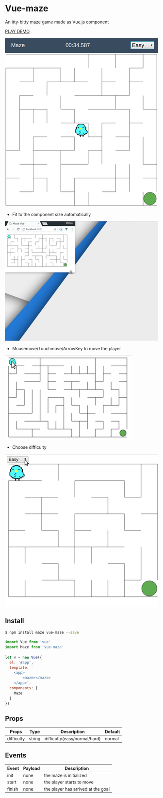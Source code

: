 Vue-maze
===

An itty-bitty maze game made as Vue.js component

[PLAY DEMO](https://meganetaaan.github.io/maze/)

![maze-vue](doc/maze-vue.png)

* Fit to the component size automatically

![maze-vue-resize](doc/maze-resize.gif)

* Mousemove/Touchmove/ArrowKey to move the player

![maze-vue2](doc/maze-vue2.gif)

* Choose difficulty

![maze-vue-resize](doc/maze-difficulty.gif)


## Install

```bash
$ npm install maze vue-maze --save
```

```JavaScript
import Vue from 'vue'
import Maze from 'vue-maze'

let v = new Vue({
  el: '#app',
  template: `
    <app>
        <maze></maze>
    </app>`,
  components: {
    Maze
  }
})

```

## Props

Props      | Type   | Description                  | Default
-----------|--------|------------------------------|--------
difficulty | string | difficulty(easy/normal/hard) | normal

## Events

Event    | Payload | Description
---------|---------|------------------------------------
init     | none    | the maze is initialized
start    | none    | the player starts to move
finish   | none    | the player has arrived at the goal
